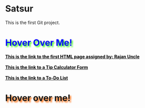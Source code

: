 # Satsur
This is the first Git project.
<html>
<style>
  #ProjectLinks {
    color: blue;
    text-shadow: 4px 4px 4px #39ff14;
    transition: transform 2s ease;
  }
  #ProjectLinks:hover {
    text-shadow: 4px 4px 4px blue;
    cursor: not-allowed;
    transform: scale(1.3);

  }
  .codeLink {
    font-weight: bold;
    transition: transform 2s ease;
  }
  .CodeLink:link {
    font-weight: bold;
    color: black;
  }
  .CodeLink:visited {
    font-weight: bold;
    color: purple;
  }
  .CodeLink:hover {
    font-weigt: bold;
    color: red;
    cursor: pointer;
    transform: scale(1.3);
  }
  .CodeLink:active {
    font-weight: bold;
    color: blue
  }
  #OtherLinks {
    text-shadow: 4px 4px 4px #fe6603;
    transition: transform 2s ease;
  }
  #OtherLinks:hover {
    text-shadow: 4px 4px 4px red;
    cursor: not-allowed;
    transform: scale(1.3);
  }
</style>
<body>
<h1 id="ProjectLinks">Hover Over Me!</h1>
<a class="CodeLink" href="https://satsur.github.io/Satsur/form.html">This is the link to the first HTML page assigned by: Rajan Uncle</a><br><br>
<a class="CodeLink" href="https://satsur.github.io/Satsur/Tip%20Calculator%20Code.html">This is the link to a Tip Calculator Form</a><br><br>
<a class="CodeLink" href="https://satsur.github.io/Satsur/ToDoList.html">This is the link to a To-Do List</a>
<h1 id="OtherLinks">Hover over me!</h1>

<script>
  ProjectLinks.onmouseover = function(){
    document.getElementById("ProjectLinks").innerHTML = "Project Links!";
  }
  OtherLinks.onmouseover = function(){
    document.getElementById("OtherLinks").innerHTML = "Other Useful Links";
  }

</script>
</body>
</html>
